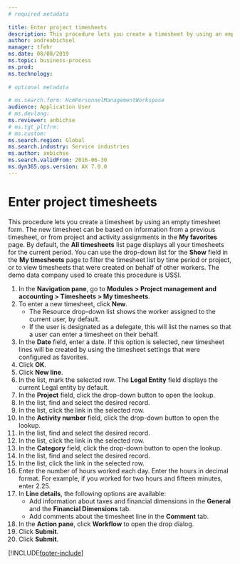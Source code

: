 ```yaml
--- 
# required metadata 
 
title: Enter project timesheets
description: This procedure lets you create a timesheet by using an empty timesheet form. 
author: andreabichsel
manager: tfehr
ms.date: 08/08/2019
ms.topic: business-process 
ms.prod:  
ms.technology:  
 
# optional metadata 
 
# ms.search.form: HcmPersonnelManagementWorkspace
audience: Application User 
# ms.devlang:  
ms.reviewer: anbichse
# ms.tgt_pltfrm:  
# ms.custom:  
ms.search.region: Global
ms.search.industry: Service industries
ms.author: anbichse
ms.search.validFrom: 2016-06-30 
ms.dyn365.ops.version: AX 7.0.0 
---
```


# Enter project timesheets

This procedure lets you create a timesheet by using an empty timesheet form. The new timesheet can be based on information from a previous timesheet, or from project and activity assignments in the **My favorites** page. By default, the **All timesheets** list page displays all your timesheets for the current period. You can use the drop-down list for the **Show** field in the **My timesheets** page to filter the timesheet list by time period or project, or to view timesheets that were created on behalf of other workers. The demo data company used to create this procedure is USSI.  

1. In the **Navigation pane**, go to **Modules > Project management and accounting > Timesheets > My timesheets**.
2. To enter a new timesheet, click **New**.
    - The Resource drop-down list shows the worker assigned to the current user, by default.  
    - If the user is designated as a delegate, this will list the names so that a user can enter a timesheet on their behalf.  
3. In the **Date** field, enter a date. If this option is selected, new timesheet lines will be created by using the timesheet settings that were configured as favorites.  
4. Click **OK**.
5. Click **New line**.
6. In the list, mark the selected row. The **Legal Entity** field displays the current Legal entity by default.   
7. In the **Project** field, click the drop-down button to open the lookup.
8. In the list, find and select the desired record.
9. In the list, click the link in the selected row.
10. In the **Activity number** field, click the drop-down button to open the lookup.
11. In the list, find and select the desired record.
12. In the list, click the link in the selected row.
13. In the **Category** field, click the drop-down button to open the lookup.
14. In the list, find and select the desired record.
15. In the list, click the link in the selected row.
16. Enter the number of hours worked each day. Enter the hours in decimal format. For example, if you worked for two hours and fifteen minutes, enter 2.25.   
17. In **Line details**, the following options are available:
    - Add information about taxes and financial dimensions in the **General** and the **Financial Dimensions** tab.
    - Add comments about the timesheet line in the **Comment** tab.
20. In the **Action pane**, click **Workflow** to open the drop dialog.
21. Click **Submit**.
22. Click **Submit**.



[!INCLUDE[footer-include](../../../../includes/footer-banner.md)]